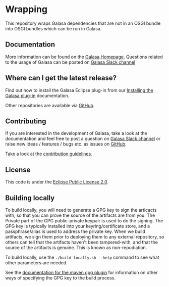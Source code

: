 # Wrapping
This repository wraps Galasa dependencies that are not in an OSGI bundle into OSGI bundles which can be run in Galasa. 

## Documentation

More information can be found on the [Galasa Homepage](https://galasa.dev). Questions related to the usage of Galasa can be posted on [Galasa Slack channel](https://galasa.slack.com)

## Where can I get the latest release?

Find out how to install the Galasa Eclipse plug-in from our [Installing the Galasa plug-in](https://galasa.dev/docs/getting-started/installing) documentation.

Other repositories are available via [GitHub](https://github.com/galasa-dev). 

## Contributing

If you are interested in the development of Galasa, take a look at the documentation and feel free to post a question on [Galasa Slack channel](https://galasa.slack.com) or raise new ideas / features / bugs etc. as issues on [GitHub](https://github.com/galasa-dev/projectmanagement).

Take a look at the [contribution guidelines](https://github.com/galasa-dev/projectmanagement/blob/main/contributing.md).

## License

This code is under the [Eclipse Public License 2.0](https://github.com/galasa-dev/galasa/blob/main/LICENSE).

## Building locally
To build locally, you will need to generate a GPG key to sign the articacts with, so that you can prove 
the source of the artifacts are from you. The Private part of the GPG public-private keypair is used to 
do the signing. The GPG key is typically installed into your keyring/certificate store, and a passphrase/alias is 
used to address the private key. 
When we build artifacts, we sign them prior to deploying them to any external repository, so others can 
tell that the artifacts haven't been tampered-with, and that the source of the artifacts is genuine.
This is known as non-repudiation.

To build locally, use the `./build-locally.sh --help` command to see what other parameters are needed.

See the [documentation for the maven gpg plugin](https://maven.apache.org/plugins/maven-gpg-plugin/usage.html)
for information on other ways of specifying the GPG key to the build process.
